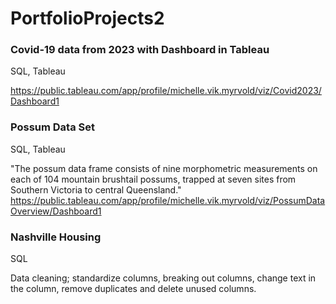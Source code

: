 # PortfolioProjects2


### Covid-19 data from 2023 with Dashboard in Tableau
SQL, Tableau

https://public.tableau.com/app/profile/michelle.vik.myrvold/viz/Covid2023/Dashboard1 


### Possum Data Set
SQL, Tableau

"The possum data frame consists of nine morphometric measurements on each of 104 mountain brushtail possums, trapped at seven sites from Southern Victoria to central Queensland."
https://public.tableau.com/app/profile/michelle.vik.myrvold/viz/PossumDataOverview/Dashboard1


### Nashville Housing 
SQL

Data cleaning; standardize columns, breaking out columns, change text in the column, remove duplicates and delete unused columns. 
